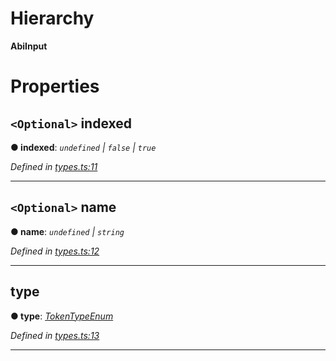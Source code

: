 

# Hierarchy

**AbiInput**

# Properties

<a id="indexed"></a>

## `<Optional>` indexed

**● indexed**: *`undefined` | `false` | `true`*

*Defined in [types.ts:11](https://github.com/paritytech/js-libs/blob/fdf36ef/packages/abi/src/types.ts#L11)*

___
<a id="name"></a>

## `<Optional>` name

**● name**: *`undefined` | `string`*

*Defined in [types.ts:12](https://github.com/paritytech/js-libs/blob/fdf36ef/packages/abi/src/types.ts#L12)*

___
<a id="type"></a>

##  type

**● type**: *[TokenTypeEnum](../modules/_types_.md#tokentypeenum)*

*Defined in [types.ts:13](https://github.com/paritytech/js-libs/blob/fdf36ef/packages/abi/src/types.ts#L13)*

___

